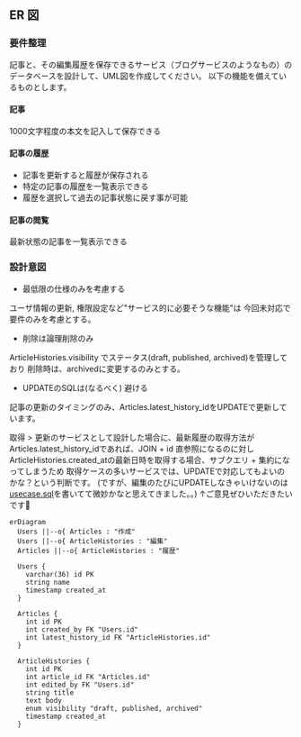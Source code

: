 ## ER 図

### 要件整理

記事と、その編集履歴を保存できるサービス（ブログサービスのようなもの）のデータベースを設計して、UML図を作成してください。
以下の機能を備えているものとします。

#### 記事
  1000文字程度の本文を記入して保存できる
#### 記事の履歴
  - 記事を更新すると履歴が保存される
  - 特定の記事の履歴を一覧表示できる
  - 履歴を選択して過去の記事状態に戻す事が可能

#### 記事の閲覧
  最新状態の記事を一覧表示できる


### 設計意図

- 最低限の仕様のみを考慮する

ユーザ情報の更新, 権限設定など"サービス的に必要そうな機能"は
今回未対応で要件のみを考慮とする。

- 削除は論理削除のみ

ArticleHistories.visibility でステータス(draft, published, archived)を管理しており
削除時は、archivedに変更するのみとする。

- UPDATEのSQLは(なるべく) 避ける

記事の更新のタイミングのみ、Articles.latest_history_idをUPDATEで更新しています。

取得 > 更新のサービスとして設計した場合に、最新履歴の取得方法が
Articles.latest_history_idであれば、JOIN + id 直参照になるのに対し
ArticleHistories.created_atの最新日時を取得する場合、サブクエリ + 集約になってしまうため
取得ケースの多いサービスでは、UPDATEで対応してもよいのかな？という判断です。
(ですが、編集のたびにUPDATEしなきゃいけないのは[usecase.sql](./usecase.sql)を書いてて微妙かなと思えてきました。。)
↑ご意見ぜひいただきたいです🙋


```mermaid
erDiagram
  Users ||--o{ Articles : "作成"
  Users ||--o{ ArticleHistories : "編集"
  Articles ||--o{ ArticleHistories : "履歴"

  Users {
    varchar(36) id PK
    string name
    timestamp created_at
  }

  Articles {
    int id PK
    int created_by FK "Users.id"
    int latest_history_id FK "ArticleHistories.id"
  }

  ArticleHistories {
    int id PK
    int article_id FK "Articles.id"
    int edited_by FK "Users.id"
    string title
    text body
    enum visibility "draft, published, archived"
    timestamp created_at
  }
```

